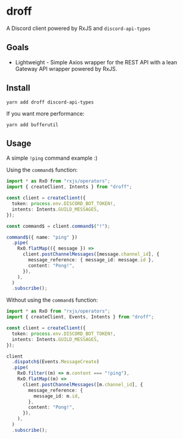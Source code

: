 # droff

A Discord client powered by RxJS and `discord-api-types`

## Goals

- Lightweight - Simple Axios wrapper for the REST API with a lean Gateway API
  wrapper powered by RxJS.

## Install

```
yarn add droff discord-api-types
```

If you want more performance:

```
yarn add bufferutil
```

## Usage

A simple `!ping` command example :)

Using the `command$` function:

```typescript
import * as RxO from "rxjs/operators";
import { createClient, Intents } from "droff";

const client = createClient({
  token: process.env.DISCORD_BOT_TOKEN!,
  intents: Intents.GUILD_MESSAGES,
});

const command$ = client.command$("!");

command$({ name: "ping" })
  .pipe(
    RxO.flatMap(({ message }) =>
      client.postChannelMessages([message.channel_id], {
        message_reference: { message_id: message.id },
        content: "Pong!",
      }),
    ),
  )
  .subscribe();
```

Without using the `command$` function:

```typescript
import * as RxO from "rxjs/operators";
import { createClient, Events, Intents } from "droff";

const client = createClient({
  token: process.env.DISCORD_BOT_TOKEN!,
  intents: Intents.GUILD_MESSAGES,
});

client
  .dispatch$(Events.MessageCreate)
  .pipe(
    RxO.filter((m) => m.content === "!ping"),
    RxO.flatMap((m) =>
      client.postChannelMessages([m.channel_id], {
        message_reference: {
          message_id: m.id,
        },
        content: "Pong!",
      }),
    ),
  )
  .subscribe();
```

